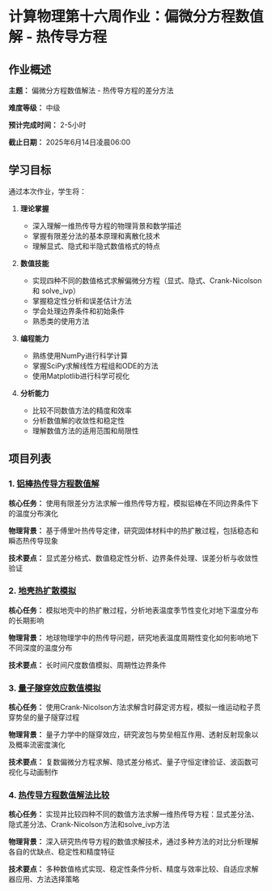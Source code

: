 # 计算物理第十六周作业：偏微分方程数值解 - 热传导方程

## 作业概述

**主题：** 偏微分方程数值解法 - 热传导方程的差分方法

**难度等级：** 中级

**预计完成时间：** 2-5小时

**截止日期：** 2025年6月14日凌晨06:00

## 学习目标

通过本次作业，学生将：

1. **理论掌握**
   - 深入理解一维热传导方程的物理背景和数学描述
   - 掌握有限差分法的基本原理和离散化技术
   - 理解显式、隐式和半隐式数值格式的特点

2. **数值技能**
   - 实现四种不同的数值格式求解偏微分方程（显式、隐式、Crank-Nicolson 和 solve_ivp）
   - 掌握稳定性分析和误差估计方法
   - 学会处理边界条件和初始条件
   - 熟悉类的使用方法

3. **编程能力**
   - 熟练使用NumPy进行科学计算
   - 掌握SciPy求解线性方程组和ODE的方法
   - 使用Matplotlib进行科学可视化

4. **分析能力**
   - 比较不同数值方法的精度和效率
   - 分析数值解的收敛性和稳定性
   - 理解数值方法的适用范围和局限性

## 项目列表

### 1. [铝棒热传导方程数值解](./PROJECT_1_HEAT_DIFFUSION/项目说明.md)

**核心任务：** 使用有限差分方法求解一维热传导方程，模拟铝棒在不同边界条件下的温度分布演化

**物理背景：** 基于傅里叶热传导定律，研究固体材料中的热扩散过程，包括稳态和瞬态热传导现象

**技术要点：** 显式差分格式、数值稳定性分析、边界条件处理、误差分析与收敛性验证

### 2. [地壳热扩散模拟](./PROJECT_2_EARTH_CRUST_DIFFUSION/项目说明.md)

**核心任务：** 模拟地壳中的热扩散过程，分析地表温度季节性变化对地下温度分布的长期影响

**物理背景：** 地球物理学中的热传导问题，研究地表温度周期性变化如何影响地下不同深度的温度分布

**技术要点：** 长时间尺度数值模拟、周期性边界条件

### 3. [量子隧穿效应数值模拟](./PROJECT_3_QUANTUM_TUNNELING/项目说明.md)

**核心任务：** 使用Crank-Nicolson方法求解含时薛定谔方程，模拟一维运动粒子贯穿势垒的量子隧穿过程

**物理背景：** 量子力学中的隧穿效应，研究波包与势垒相互作用、透射反射现象以及概率流密度演化

**技术要点：** 复数偏微分方程求解、隐式差分格式、量子守恒定律验证、波函数可视化与动画制作

### 4. [热传导方程数值解法比较](./PROJECT_4_HEAT_EQUATION_METHODS/项目说明.md)

**核心任务：** 实现并比较四种不同的数值方法求解一维热传导方程：显式差分法、隐式差分法、Crank-Nicolson方法和solve_ivp方法

**物理背景：** 深入研究热传导方程的数值求解技术，通过多种方法的对比分析理解各自的优缺点、稳定性和精度特征

**技术要点：** 多种数值格式实现、稳定性条件分析、精度与效率比较、自适应求解器应用、方法选择策略



